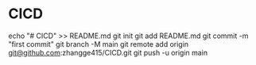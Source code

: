 # CICD
echo "# CICD" >> README.md
git init
git add README.md
git commit -m "first commit"
git branch -M main
git remote add origin git@github.com:zhangge415/CICD.git
git push -u origin main
